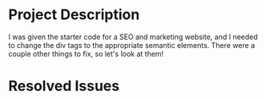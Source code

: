 # Project Description

I was given the starter code for a SEO and marketing website, and I needed to change the div tags to the appropriate semantic elements. There were a couple other things to fix, so let's look at them!

# Resolved Issues

